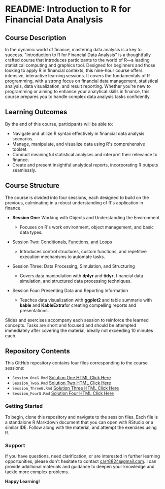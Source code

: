 # README: Introduction to R for Financial Data Analysis

## Course Description

In the dynamic world of finance, mastering data analysis is a key to success. "Introduction to R for Financial Data Analysis" is a thoughtfully crafted course that introduces participants to the world of R—a leading statistical computing and graphics tool. Designed for beginners and those looking to apply R in financial contexts, this nine-hour course offers intensive, interactive learning sessions. It covers the fundamentals of R programming, with a strong focus on financial data management, statistical analysis, data visualization, and result reporting. Whether you're new to programming or aiming to enhance your analytical skills in finance, this course prepares you to handle complex data analysis tasks confidently.


## Learning Outcomes

By the end of this course, participants will be able to:

- Navigate and utilize R syntax effectively in financial data analysis scenarios.
- Manage, manipulate, and visualize data using R's comprehensive toolset.
- Conduct meaningful statistical analyses and interpret their relevance to finance.
- Create and present insightful analytical reports, incorporating R outputs seamlessly.


## Course Structure

The course is divided into four sessions, each designed to build on the previous, culminating in a robust understanding of R's application in finance.

- **Session One:** Working with Objects and Understanding the Environment

   - Focuses on R's work environment, object management, and basic data types.

- Session Two: Conditionals, Functions, and Loops

   - Introduces control structures, custom functions, and repetitive execution mechanisms to automate tasks.

- Session Three: Data Processing, Simulation, and Structuring

   - Covers data manipulation with **dplyr** and **tidyr**, financial data simulation, and structured data processing techniques.

- Session Four: Presenting Data and Reporting Information

   - Teaches data visualization with **ggplot2** and  table summarie with **kable** and **KableExtra**for creating compelling reports and presentations.

Slides and exercises accompany each session to reinforce the learned concepts. Tasks are short and focused and should be attempted immediately after covering the material, ideally not exceeding 10 minutes each.

## Repository Contents
This GitHub repository contains four files corresponding to the course sessions:

- `Session_OneG.Rmd` [Solution One HTML Click Here](https://www.dropbox.com/scl/fi/btjvydozmk9l8h98e8xo9/Session-One_Solutions.html?rlkey=02076vtplgtlqobjb7xyv9np4&dl=0)
- `Session_TwoG.Rmd` [Solution Two HTML Click Here](https://www.dropbox.com/scl/fi/w4yzszjg8dmvo3d5s7nvc/Session-Two_Solutions.html?rlkey=tz3hfptmi49ihr42zpwuzdmzt&dl=0)
- `Session_ThreeG.Rmd` [Solution Three HTML Click Here](https://www.dropbox.com/scl/fi/bhjl85vd8uue73er87ah7/Session-Three_Solutions.html?rlkey=jam2f33jotn4tkv5obhrbn3ph&dl=0)
- `Session_FourG.Rmd` [Solution Four HTML Click Here](https://www.dropbox.com/scl/fi/cl4ichvzdvssr9zjx9y0y/Session-Four.html?rlkey=n716bl3nv60u9gurglzj6e83x&dl=0)


### Getting Started

To begin, clone this repository and navigate to the session files. Each file is a standalone R Markdown document that you can open with RStudio or a similar IDE. Follow along with the material, and attempt the exercises using R.

### Support

If you have questions, need clarification, or are interested in further learning opportunities, please don't hesitate to contact carr8824@gmail.com. I can provide additional materials and guidance to deepen your knowledge and tackle more complex problems.

**Happy Learning!**